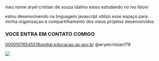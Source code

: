 meu nome aryel cristian de souza idalino
estou estudando no ivo liboni

estou desenvolvendo na linguagem javascript
utilizo esse espaço para minha organizaçao 
é compartilhamento dos meus projetos desenvolvidos

### VOCE ENTRA EM CONTATO COMIGO

00001076545518sp@al.educacao.sp.gov.br
@aryelcristian178

![](https://media1.tenor.com/m/MCBkr6dWLkUAAAAd/corinthians-rodrigo-garro.gif)







     
